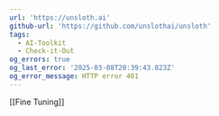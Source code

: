```yaml
---
url: 'https://unsloth.ai'
github-url: 'https://github.com/unslothai/unsloth'
tags:
  - AI-Toolkit
  - Check-it-Out
og_errors: true
og_last_error: '2025-03-08T20:39:43.823Z'
og_error_message: HTTP error 401
---
```

[[Fine Tuning]]
